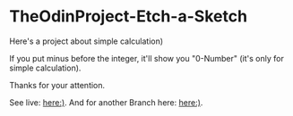 # TheOdinProject-Etch-a-Sketch

Here's a project about simple calculation)

If you put minus before the integer, it'll show you "0-Number" (it's only for simple calculation).

Thanks for your attention.

See live: <a href="https://tezv-etch-a-sketch.netlify.app/">here:)</a>.
And for another Branch here: <a href="">here:)</a>.

